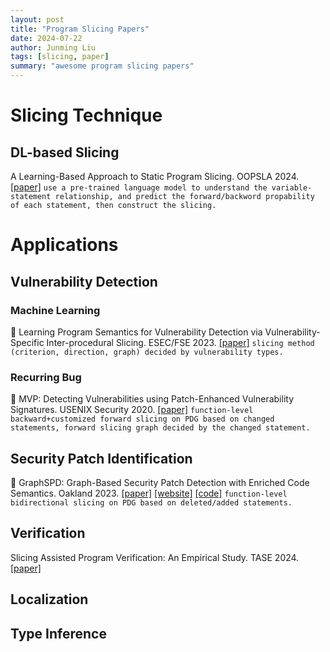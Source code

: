 ```yaml
---
layout: post
title: "Program Slicing Papers"
date: 2024-07-22
author: Junming Liu
tags: [slicing, paper]
summary: "awesome program slicing papers"
---
```


# Slicing Technique

## DL-based Slicing
A Learning-Based Approach to Static Program Slicing. OOPSLA 2024. [[paper]](https://dl.acm.org/doi/10.1145/3649814)
```use a pre-trained language model to understand the variable-statement relationship, and predict the forward/backword propability of each statement, then construct the slicing.```

# Applications

## Vulnerability Detection

### Machine Learning

🌟 Learning Program Semantics for Vulnerability Detection via Vulnerability-Specific Inter-procedural Slicing. ESEC/FSE 2023. [[paper]](https://dl.acm.org/doi/10.1145/3611643.3616351) 
```slicing method (criterion, direction, graph) decided by vulnerability types. ```

### Recurring Bug

🌟 MVP: Detecting Vulnerabilities using Patch-Enhanced Vulnerability Signatures. USENIX Security 2020. [[paper]](https://www.usenix.org/conference/usenixsecurity20/presentation/xiao)
```function-level backward+customized forward slicing on PDG based on changed statements, forward slicing graph decided by the changed statement.```

## Security Patch Identification

🌟 GraphSPD: Graph-Based Security Patch Detection with Enriched Code Semantics. Oakland 2023. [[paper]](https://ieeexplore.ieee.org/document/10179479) [[website]](https://sunlab-gmu.github.io/GraphSPD/) [[code]](https://github.com/SunLab-GMU/GraphSPD)
```function-level bidirectional slicing on PDG based on deleted/added statements. ```

## Verification

Slicing Assisted Program Verification: An Empirical Study. TASE 2024. [[paper]](https://link.springer.com/chapter/10.1007/978-3-031-64626-3_3) 
## Localization

## Type Inference
